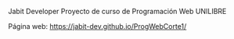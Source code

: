 Jabit Developer
Proyecto de curso de Programación Web UNILIBRE

Página web: https://jabit-dev.github.io/ProgWebCorte1/
